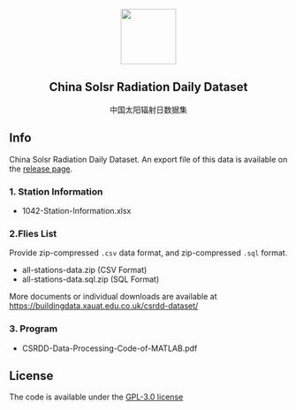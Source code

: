 <p align="center">
 <img width="100px" src="favicon.ico" align="center">
 <h2 align="center">China Solsr Radiation Daily Dataset</h2>
 <p align="center">中国太阳辐射日数据集</p>
</p>

## Info

China Solsr Radiation Daily Dataset. An export file of this data is available on the [release page](https://github.com/buildingdata/csrdd-dataset/releases).

### 1. Station Information

- 1042-Station-Information.xlsx

### 2.Flies List

Provide zip-compressed `.csv` data format, and zip-compressed `.sql` format.

+ all-stations-data.zip (CSV Format)
+ all-stations-data.sql.zip (SQL Format)

More documents or individual downloads are available at https://buildingdata.xauat.edu.co.uk/csrdd-dataset/

### 3. Program

- CSRDD-Data-Processing-Code-of-MATLAB.pdf

## License

The code is available under the [GPL-3.0 license](https://github.com/buildingdata/csrdd-dataset/blob/main/LICENSE)
